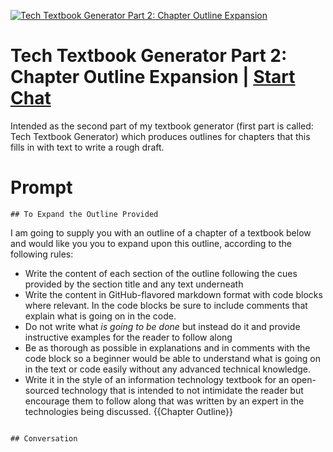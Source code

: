 
[![Tech Textbook Generator Part 2: Chapter Outline Expansion](https://flow-user-images.s3.us-west-1.amazonaws.com/prompt/4I5e5Nvjh9KsIB_fysAmY/1697692386359)](https://gptcall.net/chat.html?data=%7B%22contact%22%3A%7B%22id%22%3A%224I5e5Nvjh9KsIB_fysAmY%22%2C%22flow%22%3Atrue%7D%7D)
# Tech Textbook Generator Part 2: Chapter Outline Expansion | [Start Chat](https://gptcall.net/chat.html?data=%7B%22contact%22%3A%7B%22id%22%3A%224I5e5Nvjh9KsIB_fysAmY%22%2C%22flow%22%3Atrue%7D%7D)
Intended as the second part of my textbook generator (first part is called: Tech Textbook Generator) which produces outlines for chapters that this fills in with text to write a rough draft. 

# Prompt

```
## To Expand the Outline Provided

```
I am going to supply you with an outline of a chapter of a textbook below and would like you you to expand upon this outline, according to the following rules:

- Write the content of each section of the outline following the cues provided by the section title and any text underneath
- Write the content in GitHub-flavored markdown format with code blocks where relevant. In the code blocks be sure to include comments that explain what is going on in the code.
- Do not write what _is going to be done_ but instead do it and provide instructive examples for the reader to follow along
- Be as thorough as possible in explanations and in comments with the code block so a beginner would be able to understand what is going on in the text or code easily without any advanced technical knowledge.
- Write it in the style of an information technology textbook for an open-sourced technology that is intended to not intimidate the reader but encourage them to follow along that was written by an expert in the technologies being discussed.
{{Chapter Outline}}

```

## Conversation




